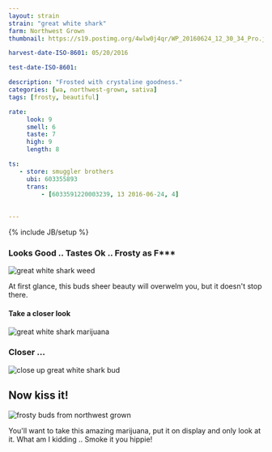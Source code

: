 ```yaml
---
layout: strain
strain: "great white shark"
farm: Northwest Grown
thumbnail: https://s19.postimg.org/4wlw0j4qr/WP_20160624_12_30_34_Pro.jpg

harvest-date-ISO-8601: 05/20/2016

test-date-ISO-8601: 

description: "Frosted with crystaline goodness."
categories: [wa, northwest-grown, sativa]
tags: [frosty, beautiful]

rate:
     look: 9
     smell: 6
     taste: 7
     high: 9
     length: 8

ts: 
   - store: smuggler brothers
     ubi: 603355893
     trans: 
         - [6033591220003239, 13 2016-06-24, 4]
                
 
---
```

{% include JB/setup %}

### Looks Good .. Tastes Ok .. Frosty as F***

![great white shark weed](https://s19.postimg.org/j1rp2cds3/WP_20160624_12_38_32_Pro.jpg)

At first glance, this buds sheer beauty will overwelm you,
but it doesn't stop there. 

#### Take a closer look

![great white shark marijuana](https://s19.postimg.org/aytir0t6r/WP_20160624_12_38_49_Pro.jpg)

### Closer ...

![close up great white shark bud](https://s19.postimg.org/goecp2oqr/up_close_great_white_shark_weed.jpg)

## Now kiss it!

![frosty buds from northwest grown](https://s19.postimg.org/ctaymi5kz/up_close_2_great_white_shark_weed.jpg)

You'll want to take this amazing marijuana, put it on display and only look at it.
What am I kidding .. Smoke it you hippie!
